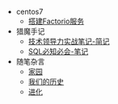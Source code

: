 - centos7
  * [搭建Factorio服务](Centos_7/搭建Factorio服务)
- 猎魔手记
  * [技术领导力实战笔记-简记](猎魔手记/技术领导力实战笔记-简记)
  * [SQL必知必会-笔记](猎魔手记/SQL必知必会-笔记)
- 随笔杂言
  * [家园](随笔杂言/家园)
  * [我们的历史](随笔杂言/我们的历史) 
  * [进化](随笔杂言/进化)